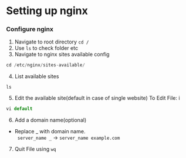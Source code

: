 # Setting up nginx

### Configure nginx

1. Navigate to root directory <code>cd /</code><br/>
2. Use <code>ls</code> to check folder etc
3. Navigate to nginx sites available config
```javascript
cd /etc/nginx/sites-available/
```
4. List available sites 
```javacript
ls
```
 5. Edit the available site(default in case of single website)
 To Edit File: i
 
 ```javascript
 vi default
 ```
6. Add a domain name(optional)
- Replace _ with domain name. <br/><code> server_name _</code> -> <code>server_name example.com</code>

7. Quit File using <code>wq</code>
